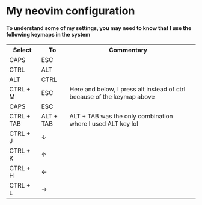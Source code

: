 # My neovim configuration

#### To understand some of my settings, you may need to know that I use the following keymaps in the system


<table>
    <tr>
        <th>Select</th>
        <th>To</th>
        <th>Commentary</th>
    <tr>
    <tr>
        <td>CAPS</td>
        <td>ESC</td>
        <td></td>
    <tr>
        <td>CTRL</td>
        <td>ALT</td>
        <td></td>
    </tr>
    <tr>
        <td>ALT</td>
        <td>CTRL</td>
        <td></td>
    </tr>
    <tr>
        <td>CTRL + M</td>
        <td>ESC</td>
        <td>Here and below, I press alt instead of ctrl because of the keymap above</td>
        <td></td>
    </tr>
    <tr>
        <td>CAPS</td>
        <td>ESC</td>
        <td></td>
    </tr>
    <tr>
        <td>CTRL + TAB</td>
        <td>ALT + TAB</td>
        <td>ALT + TAB was the only combination where I used ALT key lol</td>
    </tr>
    <tr>
        <td>CTRL + J</td>
        <td>↓</td>
        <td></td>
    </tr>
    <tr>
        <td>CTRL + K</td>
        <td>↑</td>
        <td></td>
    </tr>
    <tr>
        <td>CTRL + H</td>
        <td>←</td>
        <td></td>
    </tr>
    <tr>
        <td>CTRL + L</td>
        <td>→</td>
        <td></td>
    </tr>
</table>






